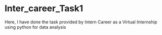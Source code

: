 # Inter_career_Task1
Here, I have done the task provided by Intern Career as a Virtual Internship using python for data analysis
